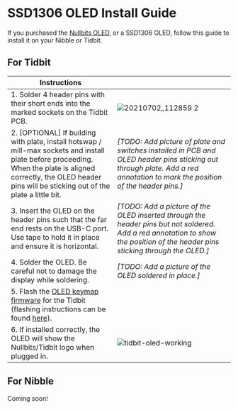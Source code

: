 # SSD1306 OLED Install Guide

If you purchased the [Nullbits OLED](https://www.amazon.com/Display-Mechanical-Keyboards-Arduino-3-3V-5V/dp/B08KLHD2Z7), or a SSD1306 OLED, follow this guide to install it on your Nibble or Tidbit.

## For Tidbit

| Instructions  |  |
| ------------- | ------------- |
| 1. Solder 4 header pins with their short ends into the marked sockets on the Tidbit PCB. | ![20210702_112859 2](https://user-images.githubusercontent.com/6137765/125806537-60477246-6bb8-4462-ab28-4ea64b4c72f5.jpg) |
| 2. [OPTIONAL] If building with plate, install hotswap / mill-max sockets and install plate before proceeding. When the plate is aligned correctly, the OLED header pins will be sticking out of the plate a little bit.| _[TODO: Add picture of plate and switches installed in PCB and OLED header pins sticking out through plate. Add a red annotation to mark the position of the header pins.]_ |
| 3. Insert the OLED on the header pins such that the far end rests on the USB-C port. Use tape to hold it in place and ensure it is horizontal. | _[TODO: Add a picture of the OLED inserted through the header pins but not soldered. Add a red annotation to show the position of the header pins sticking through the OLED.]_ |
| 4. Solder the OLED. Be careful not to damage the display while soldering. | _[TODO: Add a picture of the OLED soldered in place.]_ |
| 5. Flash the [OLED keymap firmware](https://github.com/nullbitsco/tidbit/releases/download/v1.5/nullbitsco_tidbit_oled.hex) for the Tidbit (flashing instructions can be found [here](https://github.com/nullbitsco/docs/blob/main/firmware/firmware_flashing.md)). | |
| 6. If installed correctly, the OLED will show the Nullbits/Tidbit logo when plugged in. | ![tidbit-oled-working](https://user-images.githubusercontent.com/6137765/125805368-d5f325c5-ef39-4e8b-bd2d-b73182ff3ae6.jpg) |

## For Nibble
Coming soon!
